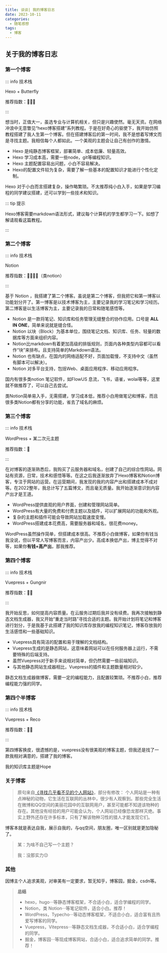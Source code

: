 ```yaml
---
title: 谈谈| 我的博客日志
date: 2023-10-11
categories: 
  - 随笔感想
tags: 
  - 博客
---
```




## 关于我的博客日志

### 第一个博客

::: info 技术栈

Hexo + Butterfly 

推荐指数：🎃🎃🎃

:::



想当时，正值大一，虽选专业与计算机相关，但只是兴趣使然。毫无天资。在网络冲浪中无意瞥见“hexo博客搭建”系列教程。于是在好奇心的驱使下，我开始仿照教程搭建了我人生第一个博客。但在搭建博客后的第一时间，我不是想着写博文而是寻找主题。我相信每个人都如此。一个美观的主题会让自己有创作的激情。



- Hexo 是纯静态博客框架，部署简单、成本低廉、轻量高效。
- Hexo 学习成本高，需要一些node，git等编程知识。
- Hexo 主题配置容易出问题，小白不容易解决。
- Hexo的配置文件较为复杂，需要了解一些基本的配置知识才能进行个性化定制。



Hexo 对于小白而言搭建复杂，操作略繁琐。不太推荐纯小白入手，如果是学习编程的同学建议搭建，还可以学到一些技术和知识。



::: tip 提示

Hexo博客需要markdown语法形式，建议每个计算机的学生都学习一下。如想了解请观看这篇教程。

:::

### 第二个博客

::: info 技术栈

Notion

推荐指数：🎃🎃🎃🎃（类notion）

:::

基于 Notion ，我搭建了第二个博客。虽说是第二个博客，但我把它和第一博客以功能划分开了。第一博客是以技术博客为主，主要记录我的学习笔记和学习经历。第二博客是以生活博客为主，主要记录我的日常和随笔感悟等。



- Notion 是一款将笔记、知识库和任务管理无缝整合的协作应用。口号是 **ALL IN ONE**，简单来说就是缝合怪。
- Notion 以块（Block）为基本单位，围绕笔记文档、知识库、任务、轻量的数据库等方面来组织内容。
- Notion比markdown有着更加高级的排版规则，页面内各种类型内容都可以看作“块”来排布。且支持简单的Markdown语法。
- Notion 也有缺点，在国内的网络适配不好，页面加载慢，不支持中文（虽然有脚本可以解决）。
- Notion 对多平台支持，包括Web、桌面应用程序、移动应用程序。



国内有很多类notion 笔记软件，如FlowUS 息流，飞书，语雀，wolai等等，这里就不做推荐了，可以自己去尝试。

类Notion简单易入手，无需搭建，学习成本低，推荐小白用做笔记和博客，而且很多类Notion都有分享的功能，省去了域名的麻烦。



### 第三个博客

::: info 技术栈

WordPress + 某二次元主题

推荐指数：🎃

:::

在对博客的逐渐熟悉后，我购买了云服务器和域名，创建了自己的综合性网站。网站有资源，日常，技术和感悟等等。在这之后我逐渐放弃了Hexo博客和Notion博客，专注于网站的运营。在运营期间，我发现的我的内容产出和搭建成本不成对等。在2022整年，我总计写了五篇博文，而且毫无质量。我开始逐渐意识到内容产出才是王道。



- WordPress提供直观的用户界面，创建和管理网站简单。
- WordPress有大量的免费和付费主题以及插件，可以扩展网站的功能和外观。
- 复杂的主题和插件可能会导致网站加载速度变慢。
- WordPress搭建成本花费高，需要服务器和域名，很花费money。



WordPress虽然操作简单，但搭建成本很高。不推荐小白做博客，如果你有钱当我没说，但以平常人写博客而言，内容产出少。高成本换低产出，博主觉得不对等，如果你**有钱+高产出**，那我推荐。



### 第四个博客

::: info 技术栈

Vuepress + Gungnir

推荐指数：🎃🎃

:::

我开始反思，如何提高内容质量。在云服务过期后我并没有续费。我再次接触到静态文档生成器，我又开始“重走当时路”寻找合适的主题。我开始计划将笔记和博客进行划分，于是我基于此搭建了我的知识库存放我的编程知识笔记，博客存放我的生活感悟和一些基础知识。



- Vuepress具有简洁的配置和易于理解的文档结构。
- Vuepress生成的是静态网站，这意味着网站可以在任何服务器上运行，不需要特殊的后端支持。
- 虽然Vuepress对于新手来说相对简单，但仍然需要一些前端知识。
- 与其他静态网站生成器相比，Vuepress的插件和主题数量相对较少。



静态文档生成器做博客，需要一定的编程能力，且配置较繁琐。不推荐小白，推荐编程能力强的同学。




### 第四个半博客

::: info 技术栈

Vuepress + Reco

推荐指数：🎃🎃

:::

第四博客换皮，很遗憾的是，vuepress没有很美观的博客主题，但我还是找了一款我相对满意的，搭建了我的博客。

我的知识库主题是Hope



### 关于博客

> 原句来自[《寻找几乎看不见的个人网站》](https://cheapskatesguide.org/articles/personal-website-hunting.html)，部分有修改：
> 个人网站是一种有点神秘的动物，它生活在互联网的丛林中，很少有人观察到。那些完全生活在微博和QQ空间的美丽花园中的互联网用户，甚至可能都不知道该物种的存在。其他没有经验的用户可能会认为，个人网站已经像恐龙那样灭绝。事实上野外还存在许多标本，只有了解该物种习性的猎人才能发现它们。

博客本就是表达自我，展示自我的，与qq空间，朋友圈，唯一区别就是更加隐秘了。

> 某：为啥不自己写一个主题？
>
> 我：没那实力😔

### 其他

因博主个人追求美观，对审美有一定要求，暂无知乎，博客园，掘金，csdn等。

> **总结**
>
> - hexo，hugo···等静态博客框架，不合适小白，适合学编程的同学。
> - Notion，类 Notion···等笔记软件，适合小白。推荐！
> - WordPress，Typecho···等动态博客框架，不适合小白，适合富有且热爱写博客的同学。
> - Vuepress，Vitepress···等静态文档生成器，不合适小白，适合学编程的同学。
> - 掘金，博客园···等现成博客网站，合适小白，适合追求简单的同学。推荐！
